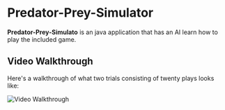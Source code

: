 # Predator-Prey-Simulator

**Predator-Prey-Simulato** is an java application that has an AI learn how to play the included game.

## Video Walkthrough

Here's a walkthrough of what two trials consisting of twenty plays looks like:

<img src='walkthrough.gif' title='Video Walkthrough' width='' alt='Video Walkthrough' />
